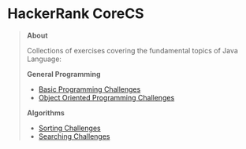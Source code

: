 # HackerRank CoreCS

>
> **About**
>
> Collections of exercises covering the fundamental topics of Java Language:
>
> **General Programming**
>
> * [Basic Programming Challenges](https://www.hackerrank.com/domains/core-cs/basic-programming)
> * [Object Oriented Programming Challenges](https://www.hackerrank.com/domains/core-cs/object-oriented-programming)
>
>
> **Algorithms**
>
> * [Sorting Challenges](https://www.hackerrank.com/domains/core-cs/sorting)
> * [Searching Challenges](https://www.hackerrank.com/domains/core-cs/search)
>
